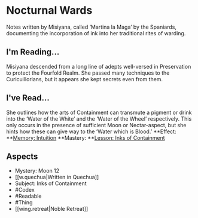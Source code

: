 # Nocturnal Wards
Notes written by Misiyana, called ‘Martina la Maga’ by the Spaniards, documenting the incorporation of ink into her traditional rites of warding.
## I'm Reading...
Misiyana descended from a long line of adepts well-versed in Preservation to protect the Fourfold Realm. She passed many techniques to the Curicuillorians, but it appears she kept secrets even from them.
## I've Read...
She outlines how the arts of Containment can transmute a pigment or drink into the ‘Water of the White’ and the ‘Water of the Wheel’ respectively. This only occurs in the presence of sufficient Moon or Nectar-aspect, but she hints how these can give way to the ‘Water which is Blood.’
**Effect: **[Memory: Intuition](https://uadaf.theevilroot.xyz/rowenarium/element/mem.intuition)
**Mastery: **[Lesson: Inks of Containment](https://uadaf.theevilroot.xyz/rowenarium/element/x.inksofcontainment)
## Aspects
- Mystery: Moon 12
- [[w.quechua|Written in Quechua]]
- Subject: Inks of Containment
- #Codex
- #Readable
- #Thing
- [[wing.retreat|Noble Retreat]]